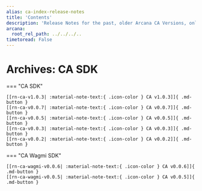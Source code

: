```yaml
---
alias: ca-index-release-notes
title: 'Contents'
description: 'Release Notes for the past, older Arcana CA Versions, only for reference. Note these are not supported anymore.'
arcana:
  root_rel_path: ../../../..
timetoread: False
---
```


# Archives: CA SDK

=== "CA SDK"

    [[rn-ca-v1.0.3| :material-note-text:{ .icon-color } CA v1.0.3]]{ .md-button }
    [[rn-ca-v0.0.7| :material-note-text:{ .icon-color } CA v0.0.7]]{ .md-button }
    [[rn-ca-v0.0.5| :material-note-text:{ .icon-color } CA v0.0.5]]{ .md-button }
    [[rn-ca-v0.0.3| :material-note-text:{ .icon-color } CA v0.0.3]]{ .md-button }
    [[rn-ca-v0.0.2| :material-note-text:{ .icon-color } CA v0.0.2]]{ .md-button }

=== "CA Wagmi SDK"

    [[rn-ca-wagmi-v0.0.6| :material-note-text:{ .icon-color } CA v0.0.6]]{ .md-button }
    [[rn-ca-wagmi-v0.0.5| :material-note-text:{ .icon-color } CA v0.0.5]]{ .md-button }
